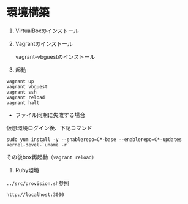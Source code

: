 # 環境構築

1. VirtualBoxのインストール

1. Vagrantのインストール

    vagrant-vbguestのインストール

1. 起動

```
vagrant up
vagrant vbguest
vagrant ssh
vagrant reload
vagrant halt
```

* ファイル同期に失敗する場合

仮想環境ログイン後、下記コマンド

```
sudo yum install -y --enablerepo=C*-base --enablerepo=C*-updates kernel-devel-`uname -r`
```

その後box再起動（`vagrant reload`）

1. Ruby環境

`../src/provision.sh`参照

`http://localhost:3000`